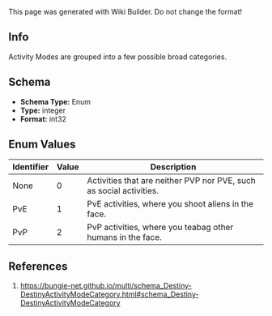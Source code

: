 <span class="wiki-builder">This page was generated with Wiki Builder. Do not change the format!</span>

## Info
Activity Modes are grouped into a few possible broad categories.

## Schema
* **Schema Type:** Enum
* **Type:** integer
* **Format:** int32

## Enum Values
Identifier | Value | Description
---------- | ----- | -----------
None | 0 | Activities that are neither PVP nor PVE, such as social activities.
PvE | 1 | PvE activities, where you shoot aliens in the face.
PvP | 2 | PvP activities, where you teabag other humans in the face.

## References
1. https://bungie-net.github.io/multi/schema_Destiny-DestinyActivityModeCategory.html#schema_Destiny-DestinyActivityModeCategory
